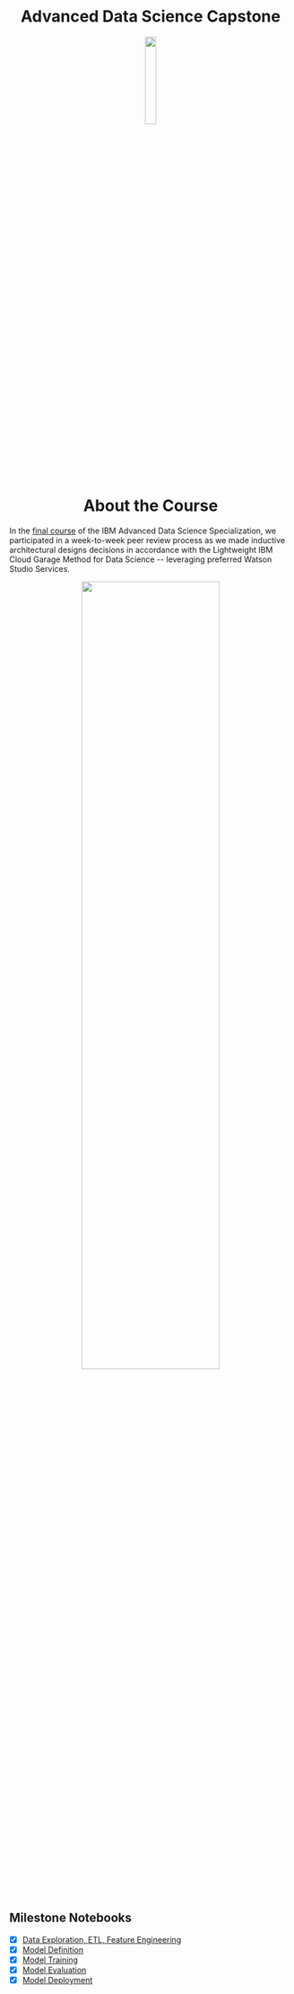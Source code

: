 <h1 align="center">Advanced Data Science Capstone</h1>


<p align="center">
<img src="https://github.com/codeamt/IBM-Advanced-Data-Science/blob/master/Advanced%20Data%20Science%20Capstone/badge4.png" width="20%" height="20%">
</p>

<h1 align="center">About the Course</h1>

In the [final course](https://www.coursera.org/learn/advanced-data-science-capstone) of the IBM Advanced Data Science Specialization, we participated in a week-to-week peer review process as we made inductive architectural designs decisions in accordance with the Lightweight IBM Cloud Garage Method for Data Science -- leveraging preferred Watson Studio Services.

<p align="center">
<img src="https://github.com/codeamt/IBM-Advanced-Data-Science/blob/master/Advanced%20Data%20Science%20Capstone/cert4.jpg" width="70%" height="60%">
</p>

## Milestone Notebooks

- [x] [Data Exploration, ETL, Feature Engineering ](https://dataplatform.cloud.ibm.com/analytics/notebooks/v2/8a3ccff6-0b0a-407a-9863-bf8c2fca44e6/view?access_token=edfd1ab62a9b92d414524326558c20a096f3c4a9628d93d6829952a135110acc)
- [x] [Model Definition](https://dataplatform.cloud.ibm.com/analytics/notebooks/v2/67dc16fc-b1f2-441b-a587-5f20e800415e/view?access_token=e908a857e5b1671a99881a39bd42a515c41512f7de16bfe8998eb07dab5c61d1)
- [x] [Model Training](https://dataplatform.cloud.ibm.com/analytics/notebooks/v2/752a09c6-d77c-40d4-82e9-85ffecab9903/view?access_token=dd9bf4a1b49d0ed95460524c07010b00548fae7c868ce31620c9dead7ea7bd19)
- [x] [Model Evaluation](https://dataplatform.cloud.ibm.com/analytics/notebooks/v2/f27320fe-c1d3-48cd-ad74-14ecbebdc400/view?access_token=c9a5b225a40fe85581b00fa8d029bac69fd61f475460c85887dbce1df5a03349)
- [x] [Model Deployment](https://dataplatform.cloud.ibm.com/analytics/notebooks/v2/b52ff867-7493-4d03-84e5-c496d8472507/view?access_token=69a27da9ef343b7b325302cf2122640e48964865a3871bd1bd628d8198e1e978)
